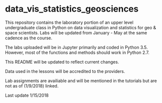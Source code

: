# data_vis_statistics_geosciences
This repository contains the laboratory portion of an upper level undergraduate class in Python on data visualization and 
statistics for geo &amp; space scientists. Labs will be updated from January - May at the same cadence as the course.

The labs uploaded will be in Jupyter primarily and coded in Python 3.5. However, most of the functions and methods should work in Python 2.7. 

This README will be updated to reflect current changes. 

Data used in the lessons will be accredited to the providers.

Lab assignments are availiable and will be mentioned in the tutorials but are not as of (1/9/2018) linked. 

Last update 1/15/2018

